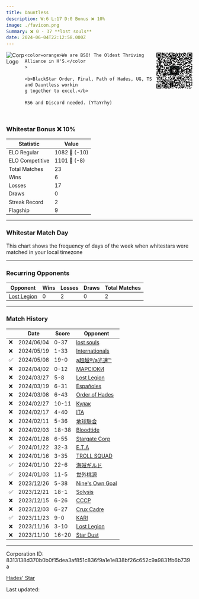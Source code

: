 ```yaml
---
title: ​Dauntless
description: W:6 L:17 D:0 Bonus ❌ 10%
image: ./favicon.png
Summary: ❌ 0 - 37 **lost souls**
date: 2024-06-04T22:12:58.000Z
---
```

<head>
<link rel="icon" type="image/x-icon" href="./favicon.ico">
</head>
<img align="left" width="50" height="50" src="./favicon.ico" alt="Corp Logo"><img align="right" width="100" height="100" src="./qr.png" alt="QR Code">

```
<color=orange>We are BSO! The Oldest Thriving Alliance in H'S.</color
>

<b>BlackStar Order, Final, Path of Hades, UG, TS and Dauntless workin
g together to excel.</b>

RS6 and Discord needed. (YTaYrhy)
```
<br>

### Whitestar Bonus ❌ 10%

| Statistic | Value |
| --- | --- |
| ELO Regular | 1082 🔻  (-10)|
| ELO Competitive | 1101 🔻  (-8)|
| Total Matches | 23 |
| Wins | 6 |
| Losses | 17 |
| Draws | 0 |
| Streak Record | 2 |
| Flagship | 9 |

---

### Whitestar Match Day

This chart shows the frequency of days of the week when whitestars were matched in your local timezone

<!-- Load Chart.js from jsDelivr CDN -->
<script src="https://cdn.jsdelivr.net/npm/chart.js@4.0.1"></script>

<!-- Create a canvas element where the chart will be rendered -->
<canvas id="myChart" width="400" height="200"></canvas>

<!-- JavaScript code to render the bar chart -->
<script>
    document.addEventListener("DOMContentLoaded", function() {
        // Ensure scanTime is an array; if empty, handle accordingly
        let timestamps = [1717107178,1715722609,1714740619,1711607324,1711107931,1710375099,1709427412,1708601968,1707725714,1707203555,1706503854,1706035955,1705500733,1705012710,1704479593,1703845202,1703156103,1702706304,1702198382,1701179840,1700287809,1699686624,1699194666];

        const fontColor = 'rgba(64, 128, 160, 1)';

        // Function to convert Unix timestamps to day of the week (0=Sunday, 6=Saturday)
        function getDayOfWeek(timestamp) {
            return new Date(timestamp * 1000).getDay();
        }

        // Initialize an array to count occurrences for each day of the week
        let dayCounts = [0, 0, 0, 0, 0, 0, 0];

        // Populate the dayCounts array based on the scanTime data
        timestamps.forEach(ts => {
            let dayOfWeek = getDayOfWeek(ts);
            dayCounts[dayOfWeek]++;
        });

        // Chart.js configuration for the bar chart
        const data = {
            labels: ['Sunday', 'Monday', 'Tuesday', 'Wednesday', 'Thursday', 'Friday', 'Saturday'],
            datasets: [{
                data: dayCounts,
                backgroundColor: [
                    'rgba(0, 191, 255, 0.2)',   // Deep Sky Blue (Sunday)
                    'rgba(135, 206, 250, 0.2)', // Light Sky Blue (Monday)
                    'rgba(173, 216, 230, 0.2)', // Light Blue (Tuesday)
                    'rgba(214, 236, 243, 0.2)', // Custom light blue (Wednesday)
                    'rgba(173, 216, 230, 0.2)', // Light Blue (Thursday)
                    'rgba(135, 206, 250, 0.2)', // Light Sky Blue (Friday)
                    'rgba(0, 191, 255, 0.2)'    // Deep Sky Blue (Saturday)
                ],
                borderColor: [
                    'rgba(0, 191, 255, 1)',
                    'rgba(135, 206, 250, 1)',
                    'rgba(173, 216, 230, 1)',
                    'rgba(214, 236, 243, 1)',
                    'rgba(173, 216, 230, 1)',
                    'rgba(135, 206, 250, 1)',
                    'rgba(0, 191, 255, 1)'
                ],
                borderWidth: 1,
                minBarLength: 5
            }]
        };

        const config = {
            type: 'bar',
            data: data,
            options: {
                scales: {
                    y: {
                        beginAtZero: true,
                        ticks: {
                            stepSize: 1,
                            color: fontColor
                        },
                        grid: {
                            color: 'rgba(255, 255, 255, 0.2)'
                        }
                    },
                    x: {
                        ticks: {
                            color: fontColor
                        },
                        grid: {
                            display: false 
                        }
                    }
                },
                plugins: {
                    legend: {
                        display: false
                    }
                }
            }
        };

        // Render the chart
        const ctx = document.getElementById('myChart').getContext('2d');
        const myChart = new Chart(ctx, config);
    });
</script>
    
---
### Recurring Opponents

| Opponent | Wins | Losses | Draws | Total Matches |
| --- | --- | --- | --- | --- |
| [Lost Legion](https://ws.tsl.rocks/corp/451b249473bf36e9f688ffd82a5955f04fc586b1dc545ff81277a4d73af47623/) | 0 | 2 | 0 | 2 |

---
### Match History

|  | Date | Score | Opponent |
| --- | --- | --- | --- |
| ❌ | 2024/06/04 | 0-37 | [lost souls](https://ws.tsl.rocks/corp/64cf1f6ce9001bcd1d03fd1aaecafc1b7d88cd36316892a52a1b19d5e85bd793/) |
| ❌ | 2024/05/19 | 1-33 | [Internationals](https://ws.tsl.rocks/corp/7ddbb3c057311d12ecc582b5767dc061653f6b7769ea81f82c752ec258aff6cc/) |
| ✅ | 2024/05/08 | 19-0 | [a超越®/a光速℡](https://ws.tsl.rocks/corp/771c827eb591813e3b88ff38b0031d09519b0f3d5fe01666aa4711bfd5052857/) |
| ❌ | 2024/04/02 | 0-12 | [МАРСЮКИ](https://ws.tsl.rocks/corp/c3fa1ee33163a1a29bc7c9c69a933fc3b4d29c0e0e7a720c80fb2f5381b275c8/) |
| ❌ | 2024/03/27 | 5-8 | [Lost Legion](https://ws.tsl.rocks/corp/451b249473bf36e9f688ffd82a5955f04fc586b1dc545ff81277a4d73af47623/) |
| ❌ | 2024/03/19 | 6-31 | [Españoles](https://ws.tsl.rocks/corp/cf66069ff643cba9698afa591edab643607ea729973280dac06b6ea7e61e5ee2/) |
| ❌ | 2024/03/08 | 6-43 | [Order of Hades](https://ws.tsl.rocks/corp/2aeceaa4796794f014cd422b48bad9f5627e35a758de0255216a519db709ce81/) |
| ❌ | 2024/02/27 | 10-11 | [Кулак](https://ws.tsl.rocks/corp/8690c5dbe16d9d069bed96f14a2f11a942c4259147f0623fa224dc50f4009b36/) |
| ❌ | 2024/02/17 | 4-40 | [ITA](https://ws.tsl.rocks/corp/4b7ed90565c5e7d463f7a7dcecab17ae3f6c93cd6b75b77bece4bfad9cfe9626/) |
| ❌ | 2024/02/11 | 5-36 | [地球联合](https://ws.tsl.rocks/corp/600f9edf51df1f1afe62db4c64e95b969ac6824a6a08d1a483beaec015ba2e25/) |
| ❌ | 2024/02/03 | 18-38 | [Bloodtide](https://ws.tsl.rocks/corp/45a33569cb3d53981db18893d92ddeaebd1f7bbc027226150f2c848f336f1905/) |
| ❌ | 2024/01/28 | 6-55 | [Stargate Corp](https://ws.tsl.rocks/corp/b698cd0d86be60954a4b995f79fffe102a71c350e47fbdc2a5827f0ed0ca455d/) |
| ✅ | 2024/01/22 | 32-3 | [E\.T\.A](https://ws.tsl.rocks/corp/33dd13a30f1fb86a48aa1e97053cb0d1d12985b0fc5f258edb5f36632dd42082/) |
| ❌ | 2024/01/16 | 3-35 | [TROLL SQUAD](https://ws.tsl.rocks/corp/91daecf0251a6a1eee3d92820695d021c1f949e194cc5003d7cdebe59ef4502e/) |
| ✅ | 2024/01/10 | 22-6 | [海賊ギルド](https://ws.tsl.rocks/corp/5a1a2bfa07b5ad3ca9bc90a4a86ce8e83d0e61393771fa0ff4c71733bc8879f3/) |
| ✅ | 2024/01/03 | 11-5 | [世外桃源](https://ws.tsl.rocks/corp/7692df8056cb0736bfc429336e43c74a12d3a237305a08cef10617650dc020db/) |
| ❌ | 2023/12/26 | 5-38 | [Nine's Own Goal](https://ws.tsl.rocks/corp/fd47245550708347721e341d893b73e7c23e0f3624053c47ce666e55641c9e9e/) |
| ✅ | 2023/12/21 | 18-1 | [Solysis](https://ws.tsl.rocks/corp/1dd3b30d4fba97df035310d43fa05c50aa4f77867aa67090be08e245b840b1cf/) |
| ❌ | 2023/12/15 | 6-26 | [СССР](https://ws.tsl.rocks/corp/9291f24e53a2d2d23f3f2fa934a9db2247ebfc94e3a48666dbdf0e2d160c4cfd/) |
| ❌ | 2023/12/03 | 6-27 | [Crux Cadre](https://ws.tsl.rocks/corp/41cdba59897d5e01412601b648c1a692368d92c198123f9ab442f2a23464b375/) |
| ✅ | 2023/11/23 | 9-0 | [KARI](https://ws.tsl.rocks/corp/4434276aa1aebbe4c0a69ac51dff9c243c5287d00096e12c87e8590318a2ab65/) |
| ❌ | 2023/11/16 | 3-10 | [Lost Legion](https://ws.tsl.rocks/corp/451b249473bf36e9f688ffd82a5955f04fc586b1dc545ff81277a4d73af47623/) |
| ❌ | 2023/11/10 | 16-20 | [Star Dust](https://ws.tsl.rocks/corp/b533dfd525b3f3f64aeec35ea69fb8c8ffe7d067243f58e16bc1280ade45fb4f/) |

---
Corporation ID: 8313138d370b0b0f15dea3af851c836f9a1e1e838bf26c652c9a9831fb6b739a

[Hades' Star](https://www.hadesstar.com)
<script src="/assets/localtime.js"></script>
<div>
  Last updated: <span class="last-updated-date" data-unix-time="1717539178"></span>
</div>